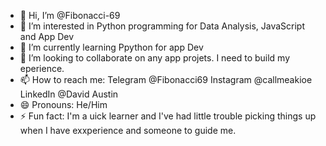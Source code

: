 - 👋 Hi, I’m @Fibonacci-69
- 👀 I’m interested in Python programming for Data Analysis, JavaScript and App Dev
- 🌱 I’m currently learning Ppython for app Dev
- 💞️ I’m looking to collaborate on any app projets. I need to build my eperience. 
- 📫 How to reach me: Telegram @Fibonacci69  Instagram @callmeakioe  LinkedIn @David Austin
- 😄 Pronouns: He/Him
- ⚡ Fun fact: I'm a uick learner and I've had little trouble picking things up when I have exxperience and someone to guide me. 

<!---
Fibonacci-69/Fibonacci-69 is a ✨ special ✨ repository because its `README.md` (this file) appears on your GitHub profile.
You can click the Preview link to take a look at your changes.
--->
